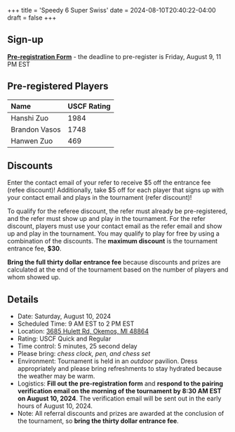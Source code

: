 +++
title = 'Speedy 6 Super Swiss'
date = 2024-08-10T20:40:22-04:00
draft = false
+++
## Sign-up
**[Pre-registration Form](https://forms.gle/CiD7rCdjydFmXkJx7)** - the deadline to pre-register is Friday, August 9, 11 PM EST

## Pre-registered Players
| Name                        | USCF Rating |
| :-------------------------- | :---------- |
| Hanshi Zuo                  | 1984        |
| Brandon Vasos               | 1748        |
| Hanwen Zuo                  | 469         |

## Discounts
Enter the contact email of your refer to receive $5 off the entrance fee (refee discount)! Additionally, take $5 off for each player that signs up with your contact email and plays in the tournament (refer discount)!

To qualify for the referee discount, the refer must already be pre-registered, and the refer must show up and play in the tournament. For the refer discount, players must use your contact email as the refer email and show up and play in the tournament. You may qualify to play for free by using a combination of the discounts. The **maximum discount** is the tournament entrance fee, **$30**.

**Bring the full thirty dollar entrance fee** because discounts and prizes are calculated at the end of the tournament based on the number of players and whom showed up.

## Details 
- Date: Saturday, August 10, 2024
- Scheduled Time: 9 AM EST to 2 PM EST
- Location: [3685 Hulett Rd, Okemos, MI 48864](https://maps.app.goo.gl/XxU3FQgcSo5Ncwc19)
- Rating: USCF Quick and Regular
- Time control: 5 minutes, 25 second delay
- Please bring: *chess clock, pen, and chess set*
- Environment: Tournament is held in an *outdoor* pavilion. Dress appropriately and please bring refreshments to stay hydrated because the weather may be warm.
- Logistics: **Fill out the pre-registration form** and **respond to the pairing verification email on the morning of the tournament by 8:30 AM EST on August 10, 2024**. The verification email will be sent out in the early hours of August 10, 2024.
- Note: All referral discounts and prizes are awarded at the conclusion of the tournament, so **bring the thirty dollar entrance fee**.
